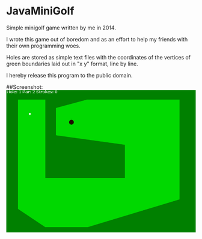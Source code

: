 # JavaMiniGolf
Simple minigolf game written by me in 2014.

I wrote this game out of boredom and as an effort to help my friends with their own programming woes.

Holes are stored as simple text files with the coordinates of the vertices of green boundaries laid out in "x y" format, line by line.

I hereby release this program to the public domain.

##Screenshot:
<img src="https://raw.githubusercontent.com/maxton/JavaMiniGolf/master/screenshot.png" alt="screenshot" title="screenshot" />
